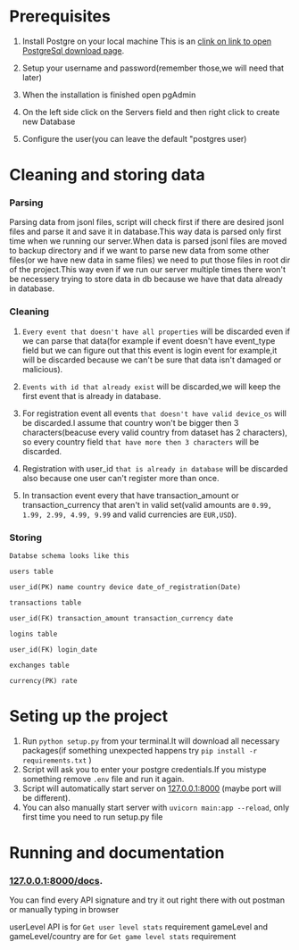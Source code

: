 Prerequisites
=============
1. Install Postgre on your local machine This is an [clink on link to open PostgreSql download page](https://www.postgresql.org/download/).

2. Setup your username and password(remember those,we will need that later)
3. When the installation is finished open pgAdmin
4. On the left side click on the Servers field and then right click to create new Database
5. Configure the user(you can leave the default  "postgres user)


Cleaning and storing data
=============
### Parsing
Parsing data from jsonl files, script will check first if there are desired jsonl files and parse it and save it in database.This way data is parsed only first time when we running our server.When data is parsed jsonl files are moved to backup directory and if we want to parse new data from some other files(or we have new data in same files) we need to put those files in root dir of the project.This way even if we run our server multiple times there won't be necessery trying to store data in db because we have that data already in database.

### Cleaning
1. `Every event that doesn't have all properties` will be discarded even if we can parse that data(for example if event doesn't have event_type field but we can figure out that this event is login event for example,it will be discarded because we can't be sure that data isn't damaged or malicious).

2. `Events with id that already exist` will be discarded,we will keep the first event that is already in database.

3. For registration event all events `that doesn't have valid device_os` will be discarded.I assume that country won't be bigger then 3 characters(beacuse every valid country from dataset has 2 characters), so every country field `that have more then 3 characters` will be discarded.

4. Registration with user_id `that is already in database` will be discarded also because one user can't register more than once.

5. In transaction event every that have transaction_amount or transaction_currency that aren't in valid set(valid amounts are `0.99, 1.99, 2.99, 4.99, 9.99` and valid currencies are `EUR,USD`).

### Storing

`Databse schema looks like this`


`users table`

`user_id(PK) name country device date_of_registration(Date)`

`transactions table`

`user_id(FK) transaction_amount transaction_currency date`

`logins table`

`user_id(FK) login_date`

`exchanges table`

`currency(PK) rate`

Seting up the project
=============
1. Run `python setup.py` from your terminal.It will download all necessary packages(if something unexpected happens try `pip install -r requirements.txt` )
2. Script will ask you to enter your postgre credentials.If you mistype something remove `.env` file and run it again.
3. Script will automatically start server on [127.0.0.1:8000](http://127.0.0.1:8000) (maybe port will be different).
4. You can also manually start server with `uvicorn main:app --reload`, only first time you need to run setup.py file

Running and documentation
=============

### [127.0.0.1:8000/docs](http://127.0.0.1:8000/docs).

You can find every API signature and try it out right there with out postman or manually typing in browser

userLevel API is for `Get user level stats` requirement
gameLevel and gameLevel/country are for `Get game level stats` requirement
